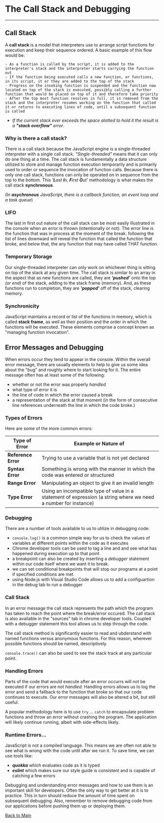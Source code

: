 # The Call Stack and Debugging
---
## Call Stack

A **call stack** is a model that interpreters use to arrange script functions for execution and keep their sequence ordered. A basic example of this flow would be:

    - As a function is called by the script, it is added to the interpreter's stack and the interpreter starts carrying the function out
    - If the function being executed calls a new function, or functions, in its script, it or they are added to the top of the stack
    - Progress on the invoking function is suspended and the function now located on top of the stack is executed, possibly calling a further function that would be placed on top of it and therefore take priority
    - After the top most function resolves in full, it is removed from the stack and the interpreter resumes working on the function that called it or returns to executing lines of code, until a subsequent function is called


  - *If the current stack ever exceeds the space alotted to hold it the result is a **"stack overflow"** error*.

### Why is there a call stack?

There is a call stack because the JavaScript engine is a single-threaded interpreter with a single call stack. *"Single-threaded"* means that it can only do one thing at a time. The call stack is fundamentally a data structure utilized to store and manage function execution temporarily and is primarily used to order or sequence the invocation of function calls. Because there is only one call stack, functions can only be operated on in sequence from the top to the bottom. This *'**L**ast **I**n, **F**irst **O**ut'* methodology is what makes the call stack **synchronous**.

*(In **asychronous** JavaScript, there is a callback function, an event loop and a task queue*)

### LIFO
The last in first out nature of the call stack can be most easily illustrated in the console when an error is thrown (intentionally or not). The error line is the function that was in process at the moment of the break. following the list of lines downward will reveal the function that called the function that broke, and below that, the any function that may have called THAT function.

### Temporary Storage

Our single-threaded interpreter can only work on whichever thing is sitting on top of the stack at any given time. The call stack is similar to an array in the aspect that as new functions are called, they are ***'pushed'*** onto the top *(or end)* of the stack, adding to the stack frame (memory). And, as these functions run to completion, they are ***'popped'*** off of the stack, clearing memory.

### Synchronicity

JavaScript maintains a record or list of the functions in memory, which is called **stack frame**, as well as their position and the order in which the functions will be executed. These elements comprise a concept known as "managing function invocation".

## Error Messages and Debugging

When errors occur they tend to appear in the console. Within the overall error message, there are usually elements to help to give us some idea about the "bug" and roughly where to start looking for it. The entire message often has at least some of the following:
- whether or not the error was properly *handled*
- what type of error it is
- the line of code in which the error caused a break
- a representation of the stack at that moment (in the form of consecutive line references underneath the line in which the code broke.)

### Types of Errors

Here are some of the more common errors:

| **Type of Error** | **Example or Nature of** |
| --- | --- |
| **Reference Error** | Trying to use a variable that is not yet declared |
| **Syntax Error** | Something is wrong with the manner in which the code was entered or structured |
| **Range Error** | Manipulating an object to give it an invalid length |
| **Type Error** | Using an incompatible type of value in a statement of expression (a string where we need a number for instance) |

### Debugging

There are a number of tools available to us to utilize in debugging code:

- `console.log()` is a common simple way for us to check the values of variables at different points within the code as it executes
- Chrome developer tools can be used to tag a line and and see what has happened during execution up to that point
- a breakpoint can also be created by inserting a *debugger* statement within our code itself where we want it to break.
- we can set conditional breakpoints that will stop our programs at a point if specified conditions are met
- using Node.js with Visual Studio Code allows us to add a configuartion in the debug tab to run a debugger

### Call Stack

In an error message the call stack represents the path which the program has taken to reach the point where the break/error occured. The call stack is also available in the "sources" tab in chrome developer tools. Coupled with a debugger statement this tool allows us to step through the code.

The call stack method is significantly easier to read and ubderstand with named functions versus anonymous functions. For this reason, wherever possible functions should be named, descriptively.

`console.trace()` can also be used to see the stack track at any particular point.

### Handling Errors

Parts of the code that would execute after an error occurrs will not be executed if our errors are not *handled*. Handling errors allows us to log the error and send a fallback to the function that broke so that our code continues to execute. Our error messages will also be altered a bit, but still useful.

A popular methodology here is to use `try` ... `catch` to encapsulate problem functions and throw an error without crashing the program. The application will likely continue running, albeit with side-effects likely.

### Runtime Errors...

JavaScript is not a compiled language. This means we are often not able to see what is wrong with the code until after we run it. To save time, we can use tools like:

- ***quokka*** which evaluates code as it is typed
- ***eslint*** which makes sure our style guide is consistent and is capable of catching a few errors


Debugging and understanding error messages and how to use them is an important skill for developers. Often the only way to get better at it is to practice. This in turn should reduce the amount of time spent on subsequent debugging. Also, remember to remove debugging code from our applications before pushing them up or deploying them.


[Back to Main](../README.md)